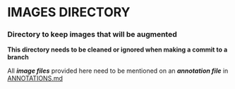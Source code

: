 # IMAGES DIRECTORY

### Directory to keep images that will be augmented

**This directory needs to be cleaned or ignored when making a commit to a branch**

All ***image files*** provided here need to be mentioned on an ***annotation file*** in [ANNOTATIONS.md](../annotations/ANNOTATIONS.md)